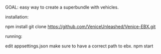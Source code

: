 GOAL:
easy way to create a superbundle with vehicles.

installation:

npm install
git clone https://github.com/VeniceUnleashed/Venice-EBX.git

running:

edit appsettings.json
make sure to have a correct path to ebx.
npm start
